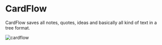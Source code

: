 CardFlow
================
CardFlow saves all notes, quotes, ideas and basically all kind of text in a tree format.

![cardflow](https://i.imgur.com/ynxXzP4.png)
